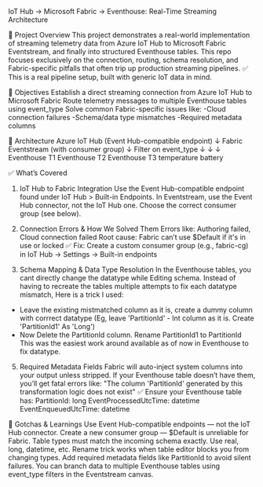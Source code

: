 IoT Hub → Microsoft Fabric → Eventhouse: Real-Time Streaming Architecture

📌 Project Overview
This project demonstrates a real-world implementation of streaming telemetry data from Azure IoT Hub to Microsoft Fabric Eventstream, and finally into structured Eventhouse tables.
This repo focuses exclusively on the connection, routing, schema resolution, and Fabric-specific pitfalls that often trip up production streaming pipelines.
✅ This is a real pipeline setup, built with generic IoT data in mind.

🎯 Objectives
Establish a direct streaming connection from Azure IoT Hub to Microsoft Fabric
Route telemetry messages to multiple Eventhouse tables using event_type
Solve common Fabric-specific issues like:
-Cloud connection failures
-Schema/data type mismatches
-Required metadata columns

🧩 Architecture
Azure IoT Hub (Event Hub-compatible endpoint)
        ↓
Fabric Eventstream (with consumer group)
        ↓
Filter on event_type
        ↓               ↓              ↓
 Eventhouse T1     Eventhouse T2    Eventhouse T3
 temperature       battery     

 ✅ What’s Covered

1. IoT Hub to Fabric Integration
Use the Event Hub-compatible endpoint found under IoT Hub > Built-in Endpoints.
In Eventstream, use the Event Hub connector, not the IoT Hub one.
Choose the correct consumer group (see below).

2. Connection Errors & How We Solved Them
Errors like: Authoring failed, Cloud connection failed
Root cause: Fabric can’t use $Default if it's in use or locked
✅ Fix: Create a custom consumer group (e.g., fabric-cg) in IoT Hub → Settings → Built-in endpoints

3. Schema Mapping & Data Type Resolution
In the Eventhouse tables, you cant directly change the datatype while Editing schema. Instead of having to recreate the tables multiple attempts to fix each datatype mismatch, Here is a trick I used:
 - Leave the existing mistmatched column as it is, create a dummy column with corrrect datatype (Eg, leave 'PartitionId' - Int column as it is. Create 'PartitionId1' As 'Long')
 - Now Delete the PartitionId column. Rename PartitionId1 to PartitionId
This was the easiest work around available as of now in Eventhouse to fix datatype.

5. Required Metadata Fields
Fabric will auto-inject system columns into your output unless stripped. If your Eventhouse table doesn’t have them, you’ll get fatal errors like:
"The column 'PartitionId' generated by this transformation logic does not exist"
✅ Ensure your Eventhouse table has:
PartitionId: long
EventProcessedUtcTime: datetime
EventEnqueuedUtcTime: datetime

🧠 Gotchas & Learnings
Use Event Hub-compatible endpoints — not the IoT Hub connector.
Create a new consumer group — $Default is unreliable for Fabric.
Table types must match the incoming schema exactly. Use real, long, datetime, etc.
Rename trick works when table editor blocks you from changing types.
Add required metadata fields like PartitionId to avoid silent failures.
You can branch data to multiple Eventhouse tables using event_type filters in the Eventstream canvas.




